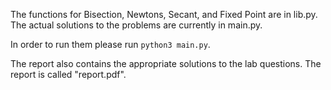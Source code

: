 The functions for Bisection, Newtons, Secant, and Fixed Point are in lib.py.
The actual solutions to the problems are currently in main.py.

In order to run them please run `python3 main.py`.

The report also contains the appropriate solutions to the lab questions. The report is called "report.pdf".
